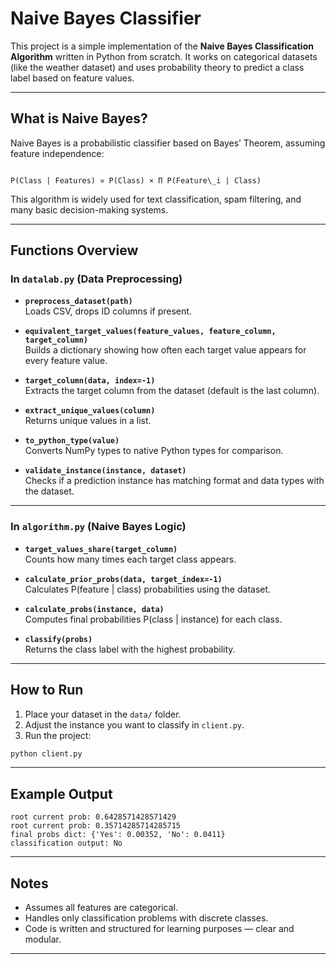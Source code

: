 # Naive Bayes Classifier

This project is a simple implementation of the **Naive Bayes Classification Algorithm** written in Python from scratch. It works on categorical datasets (like the weather dataset) and uses probability theory to predict a class label based on feature values.

---

## What is Naive Bayes?

Naive Bayes is a probabilistic classifier based on Bayes’ Theorem, assuming feature independence:

```

P(Class | Features) ∝ P(Class) × Π P(Feature\_i | Class)

```

This algorithm is widely used for text classification, spam filtering, and many basic decision-making systems.

---

## Functions Overview

### In `datalab.py` (Data Preprocessing)

- **`preprocess_dataset(path)`**  
  Loads CSV, drops ID columns if present.

- **`equivalent_target_values(feature_values, feature_column, target_column)`**  
  Builds a dictionary showing how often each target value appears for every feature value.

- **`target_column(data, index=-1)`**  
  Extracts the target column from the dataset (default is the last column).

- **`extract_unique_values(column)`**  
  Returns unique values in a list.

- **`to_python_type(value)`**  
  Converts NumPy types to native Python types for comparison.

- **`validate_instance(instance, dataset)`**  
  Checks if a prediction instance has matching format and data types with the dataset.

---

### In `algorithm.py` (Naive Bayes Logic)

- **`target_values_share(target_column)`**  
  Counts how many times each target class appears.

- **`calculate_prior_probs(data, target_index=-1)`**  
  Calculates P(feature | class) probabilities using the dataset.

- **`calculate_probs(instance, data)`**  
  Computes final probabilities P(class | instance) for each class.

- **`classify(probs)`**  
  Returns the class label with the highest probability.

---

## How to Run

1. Place your dataset in the `data/` folder.
2. Adjust the instance you want to classify in `client.py`.
3. Run the project:

```bash
python client.py
````

---

## Example Output

```
root current prob: 0.6428571428571429
root current prob: 0.35714285714285715
final probs dict: {'Yes': 0.00352, 'No': 0.0411}
classification output: No
```

---

## Notes

* Assumes all features are categorical.
* Handles only classification problems with discrete classes.
* Code is written and structured for learning purposes — clear and modular.

---